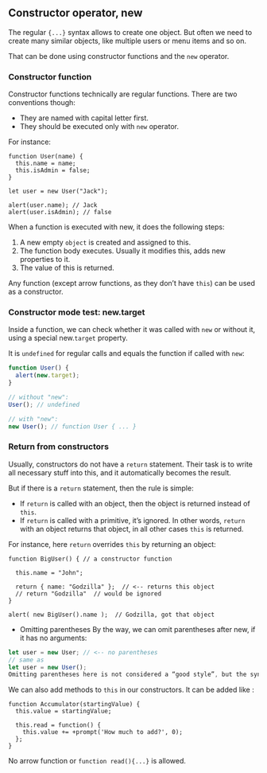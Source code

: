 ## Constructor operator, new 

The regular ``{...}`` syntax allows to create one object. But often we need to create many similar objects, like multiple users or menu items and so on.

That can be done using constructor functions and the ``new`` operator.

### Constructor function
Constructor functions technically are regular functions. There are two conventions though:

- They are named with capital letter first.
- They should be executed only with ``new`` operator.

For instance:
```JS
function User(name) {
  this.name = name;
  this.isAdmin = false;
}

let user = new User("Jack");

alert(user.name); // Jack
alert(user.isAdmin); // false
```
When a function is executed with new, it does the following steps:

1. A new empty ``object`` is created and assigned to this.
2. The function body executes. Usually it modifies this, adds new properties to it.
3. The value of this is returned.

Any function (except arrow functions, as they don’t have ``this``) can be used as a constructor. 

### Constructor mode test: new.target

Inside a function, we can check whether it was called with ``new`` or without it, using a special new.``target`` property.

It is ``undefined`` for regular calls and equals the function if called with ``new``:
```js
function User() {
  alert(new.target);
}

// without "new":
User(); // undefined

// with "new":
new User(); // function User { ... }
``` 
### Return from constructors
Usually, constructors do not have a ``return`` statement. Their task is to write all necessary stuff into this, and it automatically becomes the result.

But if there is a ``return`` statement, then the rule is simple:

- If ``return`` is called with an object, then the object is returned instead of ``this``.
- If ``return`` is called with a primitive, it’s ignored.
In other words, ``return`` with an object returns that object, in all other cases ``this`` is returned.

For instance, here ``return`` overrides ``this`` by returning an object:
```JS
function BigUser() { // a constructor function 

  this.name = "John";

  return { name: "Godzilla" };  // <-- returns this object
  // return "Godzilla"  // would be ignored
}

alert( new BigUser().name );  // Godzilla, got that object
```
- Omitting parentheses
By the way, we can omit parentheses after new, if it has no arguments:
```js
let user = new User; // <-- no parentheses
// same as
let user = new User();
Omitting parentheses here is not considered a “good style”, but the syntax is permitted by specification.
```
We can also add methods to ``this`` in our constructors. It can be added like :
```JS
function Accumulator(startingValue) {
  this.value = startingValue;

  this.read = function() {
    this.value += +prompt('How much to add?', 0);
  };
}
```

No arrow function or ```function read(){...}``` is allowed.